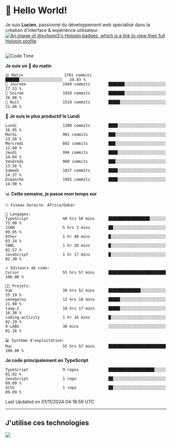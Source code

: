 # 👋 Hello World!

Je suis **Lucien**, passionné du développement web spécialisé dans la création d'interface & expérience utilisateur.
[![An image of @xyhomi3's Holopin badges, which is a link to view their full Holopin profile](https://holopin.me/xyhomi3)](https://holopin.io/@xyhomi3)

##

<!--START_SECTION:waka-->
![Code Time](http://img.shields.io/badge/Code%20Time-2%2C454%20hrs%2034%20mins-blue)

**Je suis un 🐤 du matin** 

```text
🌞 Matin                  1701 commits        ██████░░░░░░░░░░░░░░░░░░░   24.03 % 
🌆 Journée                1949 commits        ███████░░░░░░░░░░░░░░░░░░   27.53 % 
🌃 Soirée                 1910 commits        ███████░░░░░░░░░░░░░░░░░░   26.98 % 
🌙 Nuit                   1519 commits        █████░░░░░░░░░░░░░░░░░░░░   21.46 % 
```
📅 **Je suis le plus productif le Lundi** 

```text
Lundi                    1200 commits        ████░░░░░░░░░░░░░░░░░░░░░   16.95 % 
Mardi                    961 commits         ███░░░░░░░░░░░░░░░░░░░░░░   13.58 % 
Mercredi                 892 commits         ███░░░░░░░░░░░░░░░░░░░░░░   12.60 % 
Jeudi                    994 commits         ████░░░░░░░░░░░░░░░░░░░░░   14.04 % 
Vendredi                 960 commits         ███░░░░░░░░░░░░░░░░░░░░░░   13.56 % 
Samedi                   1017 commits        ████░░░░░░░░░░░░░░░░░░░░░   14.37 % 
Dimanche                 1055 commits        ████░░░░░░░░░░░░░░░░░░░░░   14.90 % 
```


📊 **Cette semaine, je passe mon temps sur** 

```text
🕑︎ Fuseau horaire: Africa/Dakar

💬 Langages: 
TypeScript               40 hrs 50 mins      ██████████████████░░░░░░░   73.00 % 
JSON                     5 hrs 3 mins        ██░░░░░░░░░░░░░░░░░░░░░░░   09.05 % 
Other                    1 hr 48 mins        █░░░░░░░░░░░░░░░░░░░░░░░░   03.24 % 
YAML                     1 hr 26 mins        █░░░░░░░░░░░░░░░░░░░░░░░░   02.57 % 
JavaScript               1 hr 17 mins        █░░░░░░░░░░░░░░░░░░░░░░░░   02.30 % 

🔥 Éditeurs de code: 
Cursor                   55 hrs 57 mins      █████████████████████████   100.00 % 

🐱‍💻 Projets: 
hub                      30 hrs 52 mins      ██████████████░░░░░░░░░░░   55.19 % 
senegalou                12 hrs 18 mins      █████░░░░░░░░░░░░░░░░░░░░   21.98 % 
taag-2                   10 hrs 17 mins      █████░░░░░░░░░░░░░░░░░░░░   18.38 % 
coding-activity          1 hr 16 mins        █░░░░░░░░░░░░░░░░░░░░░░░░   02.29 % 
O-LABS                   38 mins             ░░░░░░░░░░░░░░░░░░░░░░░░░   01.16 % 

💻 Système d'exploitation: 
Mac                      55 hrs 57 mins      █████████████████████████   100.00 % 
```

**Je code principalement en TypeScript** 

```text
TypeScript               9 repos             ████████████████████░░░░░   81.82 % 
JavaScript               1 repo              ██░░░░░░░░░░░░░░░░░░░░░░░   09.09 % 
SCSS                     1 repo              ██░░░░░░░░░░░░░░░░░░░░░░░   09.09 % 
```




 Last Updated on 01/11/2024 04:18:59 UTC
<!--END_SECTION:waka-->
---

## J'utilise ces technologies

<p align="left">
  <a href="https://skillicons.dev">
    <img src="https://skillicons.dev/icons?i=ts,js,md,scss,tailwind,react,docker,express,astro,vite,nextjs,vercel,figma,ableton" />
  </a>
</p>

